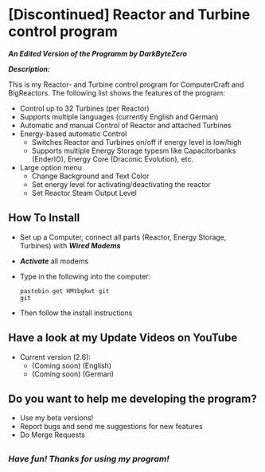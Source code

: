 # [Discontinued] Reactor and Turbine control program

***An Edited Version of the Programm by DarkByteZero***


***Description:***

This is my Reactor- and Turbine control program for ComputerCraft and BigReactors.
The following list shows the features of the program:
- Control up to 32 Turbines (per Reactor)
- Supports multiple languages (currently English and German)
- Automatic and manual Control of Reactor and attached Turbines
- Energy-based automatic Control
    - Switches Reactor and Turbines on/off if energy level is low/high
    - Supports multiple Energy Storage typesm like Capacitorbanks (EnderIO), Energy Core (Draconic Evolution), etc.
- Large option menu
    - Change Background and Text Color
    - Set energy level for activating/deactivating the reactor
    - Set Reactor Steam Output Level
    
## How To Install
- Set up a Computer, connect all parts (Reactor, Energy Storage, Turbines) with ***Wired Modems***
- ***Activate*** all modems
- Type in the following into the computer:

    ```
    pastebin get HMtbgkwt git
    git
    ```
        
- Then follow the install instructions

## Have a look at my Update Videos on YouTube
- Current version (2.6):
    - (Coming soon) (English)
    - (Coming soon) (German)
    
    
## Do you want to help me developing the program?
- Use my beta versions!
- Report bugs and send me suggestions for new features
- Do Merge Requests

## 


### *Have fun! Thanks for using my program!*



